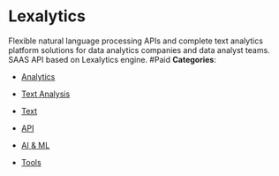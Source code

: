 # Lexalytics


Flexible natural language processing APIs and complete text analytics platform solutions for data analytics companies and data analyst teams. SAAS API based on Lexalytics engine.  #Paid
**Categories**:

- [Analytics](https://github/awesome-apis/awesome-apis#analytics)

- [Text Analysis](https://github/awesome-apis/awesome-apis#text-analysis)

- [Text](https://github/awesome-apis/awesome-apis#text)

- [API](https://github/awesome-apis/awesome-apis#api)

- [AI & ML](https://github/awesome-apis/awesome-apis#ai-and-ml)

- [Tools](https://github/awesome-apis/awesome-apis#tools)



